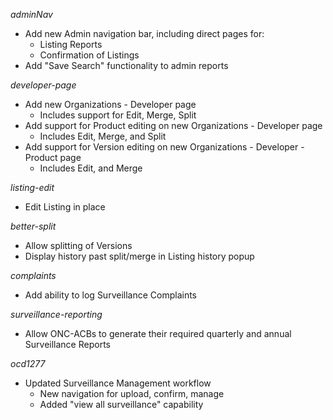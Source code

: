 _adminNav_
* Add new Admin navigation bar, including direct pages for:
  * Listing Reports
  * Confirmation of Listings
* Add "Save Search" functionality to admin reports

_developer-page_
* Add new Organizations - Developer page
  * Includes support for Edit, Merge, Split
* Add support for Product editing on new Organizations - Developer page
  * Includes Edit, Merge, and Split
* Add support for Version editing on new Organizations - Developer - Product page
  * Includes Edit, and Merge

_listing-edit_
* Edit Listing in place

_better-split_
* Allow splitting of Versions
* Display history past split/merge in Listing history popup

_complaints_
* Add ability to log Surveillance Complaints

_surveillance-reporting_
* Allow ONC-ACBs to generate their required quarterly and annual Surveillance Reports

_ocd1277_
* Updated Surveillance Management workflow
  * New navigation for upload, confirm, manage
  * Added "view all surveillance" capability
